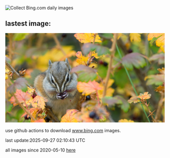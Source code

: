 ![Collect Bing.com daily images](https://github.com/counter2015/bing-daily-images/workflows/Collect%20Bing.com%20daily%20images/badge.svg)
## lastest image:
![](images/img.jpg)

use github actions to download www.bing.com images.

last update:2025-09-27 02:10:43 UTC

all images since 2020-05-10 [here](https://github.com/counter2015/bing-daily-images/tree/master/images) 
